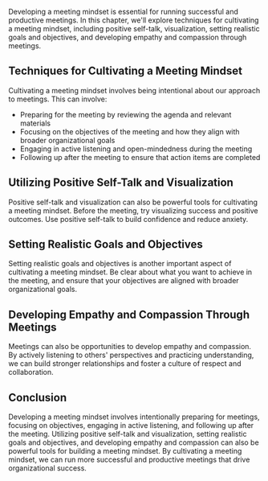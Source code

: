 
Developing a meeting mindset is essential for running successful and productive meetings. In this chapter, we'll explore techniques for cultivating a meeting mindset, including positive self-talk, visualization, setting realistic goals and objectives, and developing empathy and compassion through meetings.

Techniques for Cultivating a Meeting Mindset
--------------------------------------------

Cultivating a meeting mindset involves being intentional about our approach to meetings. This can involve:

* Preparing for the meeting by reviewing the agenda and relevant materials
* Focusing on the objectives of the meeting and how they align with broader organizational goals
* Engaging in active listening and open-mindedness during the meeting
* Following up after the meeting to ensure that action items are completed

Utilizing Positive Self-Talk and Visualization
----------------------------------------------

Positive self-talk and visualization can also be powerful tools for cultivating a meeting mindset. Before the meeting, try visualizing success and positive outcomes. Use positive self-talk to build confidence and reduce anxiety.

Setting Realistic Goals and Objectives
--------------------------------------

Setting realistic goals and objectives is another important aspect of cultivating a meeting mindset. Be clear about what you want to achieve in the meeting, and ensure that your objectives are aligned with broader organizational goals.

Developing Empathy and Compassion Through Meetings
--------------------------------------------------

Meetings can also be opportunities to develop empathy and compassion. By actively listening to others' perspectives and practicing understanding, we can build stronger relationships and foster a culture of respect and collaboration.

Conclusion
----------

Developing a meeting mindset involves intentionally preparing for meetings, focusing on objectives, engaging in active listening, and following up after the meeting. Utilizing positive self-talk and visualization, setting realistic goals and objectives, and developing empathy and compassion can also be powerful tools for building a meeting mindset. By cultivating a meeting mindset, we can run more successful and productive meetings that drive organizational success.
